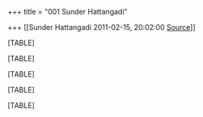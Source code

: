 +++
title = "001 Sunder Hattangadi"

+++
[[Sunder Hattangadi	2011-02-15, 20:02:00 [Source](https://groups.google.com/g/samskrita/c/ItMY39FArVg)]]



[TABLE]

[TABLE]

[TABLE]

[TABLE]

[TABLE]

